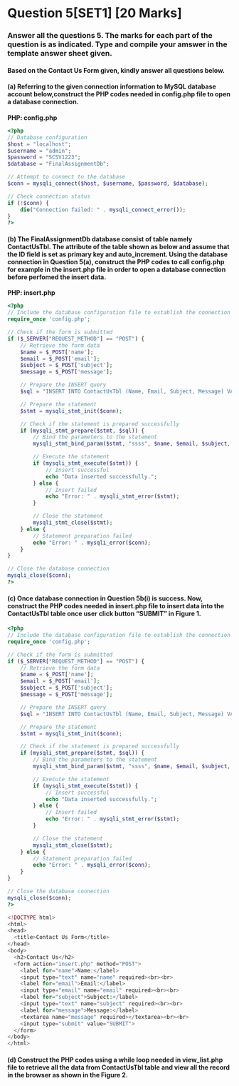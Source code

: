 # Question 5[SET1] [20 Marks]
### Answer all the questions 5. The marks for each part of the question is as indicated. Type and compile your amswer in the template answer sheet given.

#### Based on the Contact Us Form given, kindly answer all questions below.
#### (a) Referring to the given connection information to MySQL database account below,construct the PHP codes needed in config.php file to open a database connection.
**PHP: config.php**
```php
<?php
// Database configuration
$host = "localhost";
$username = "admin";
$password = "SCSV1223";
$database = "FinalAssignmentDb";

// Attempt to connect to the database
$conn = mysqli_connect($host, $username, $password, $database);

// Check connection status
if (!$conn) {
    die("Connection failed: " . mysqli_connect_error());
}
?>

```

#### (b) The FinalAssignmentDb database consist of table namely ContactUsTbl. The attribute of the table shown as below and assume that the ID field is set as primary key and auto_increment. Using the database connection in Question 5(a), construct the PHP codes to call config.php for example in the insert.php file in order to open a database connection before perfomed the insert data.
**PHP: insert.php**
```php
<?php
// Include the database configuration file to establish the connection
require_once 'config.php';

// Check if the form is submitted
if ($_SERVER["REQUEST_METHOD"] == "POST") {
    // Retrieve the form data
    $name = $_POST['name'];
    $email = $_POST['email'];
    $subject = $_POST['subject'];
    $message = $_POST['message'];

    // Prepare the INSERT query
    $sql = "INSERT INTO ContactUsTbl (Name, Email, Subject, Message) VALUES (?, ?, ?, ?)";

    // Prepare the statement
    $stmt = mysqli_stmt_init($conn);

    // Check if the statement is prepared successfully
    if (mysqli_stmt_prepare($stmt, $sql)) {
        // Bind the parameters to the statement
        mysqli_stmt_bind_param($stmt, "ssss", $name, $email, $subject, $message);

        // Execute the statement
        if (mysqli_stmt_execute($stmt)) {
            // Insert successful
            echo "Data inserted successfully.";
        } else {
            // Insert failed
            echo "Error: " . mysqli_stmt_error($stmt);
        }

        // Close the statement
        mysqli_stmt_close($stmt);
    } else {
        // Statement preparation failed
        echo "Error: " . mysqli_error($conn);
    }
}

// Close the database connection
mysqli_close($conn);
?>

```


#### (c) Once database connection in Question 5b(i) is success. Now, construct the PHP codes needed in insert.php file to insert data into the ContactUsTbl table once user click button “SUBMIT” in Figure 1.
```php
<?php
// Include the database configuration file to establish the connection
require_once 'config.php';

// Check if the form is submitted
if ($_SERVER["REQUEST_METHOD"] == "POST") {
    // Retrieve the form data
    $name = $_POST['name'];
    $email = $_POST['email'];
    $subject = $_POST['subject'];
    $message = $_POST['message'];

    // Prepare the INSERT query
    $sql = "INSERT INTO ContactUsTbl (Name, Email, Subject, Message) VALUES (?, ?, ?, ?)";

    // Prepare the statement
    $stmt = mysqli_stmt_init($conn);

    // Check if the statement is prepared successfully
    if (mysqli_stmt_prepare($stmt, $sql)) {
        // Bind the parameters to the statement
        mysqli_stmt_bind_param($stmt, "ssss", $name, $email, $subject, $message);

        // Execute the statement
        if (mysqli_stmt_execute($stmt)) {
            // Insert successful
            echo "Data inserted successfully.";
        } else {
            // Insert failed
            echo "Error: " . mysqli_stmt_error($stmt);
        }

        // Close the statement
        mysqli_stmt_close($stmt);
    } else {
        // Statement preparation failed
        echo "Error: " . mysqli_error($conn);
    }
}

// Close the database connection
mysqli_close($conn);
?>

<!DOCTYPE html>
<html>
<head>
  <title>Contact Us Form</title>
</head>
<body>
  <h2>Contact Us</h2>
  <form action="insert.php" method="POST">
    <label for="name">Name:</label>
    <input type="text" name="name" required><br><br>
    <label for="email">Email:</label>
    <input type="email" name="email" required><br><br>
    <label for="subject">Subject:</label>
    <input type="text" name="subject" required><br><br>
    <label for="message">Message:</label>
    <textarea name="message" required></textarea><br><br>
    <input type="submit" value="SUBMIT">
  </form>
</body>
</html>

```

#### (d) Construct the PHP codes using a while loop needed in view_list.php file to retrieve all the data from ContactUsTbl table and view all the record in the browser as shown in the Figure 2.
